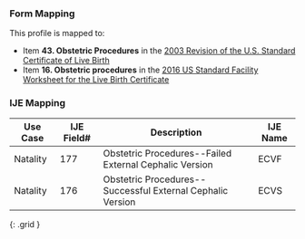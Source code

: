 ### Form Mapping
This profile is mapped to:
 * Item **43. Obstetric Procedures** in the [2003 Revision of the U.S. Standard Certificate of Live Birth](https://www.cdc.gov/nchs/data/dvs/birth11-03final-ACC.pdf)
 * Item **16. Obstetric procedures** in the [2016 US Standard Facility Worksheet for the Live Birth Certificate](https://www.cdc.gov/nchs/data/dvs/facility-worksheet-2016-508.pdf)

### IJE Mapping

| **Use Case** | **IJE Field#** | **Description** | **IJE Name** |
| ------------ | -------------- | --------------- | ------------ |
| Natality | 177 | Obstetric Procedures--Failed External Cephalic Version | ECVF |
| Natality | 176 | Obstetric Procedures--Successful External Cephalic Version | ECVS |
{: .grid }
